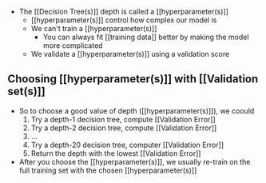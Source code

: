 - The [[Decision Tree(s)]] depth is called a [[hyperparameter(s)]]
	- [[hyperparameter(s)]] control how complex our model is
	- We can't train a [[hyperparameter(s)]]
		- You can always fit [[training data]] better by making the model more complicated
	- We validate a [[hyperparameter(s)]] using a validation score

## Choosing [[hyperparameter(s)]] with [[Validation set(s)]]
- So to choose a good value of depth ([[hyperparameter(s)]]), we coould
	1. Try a depth-1 decision tree, compute [[Validation Error]]
	2. Try a depth-2 decision tree, compute [[Validation Error]]
	3. ...
	4. Try a depth-20 decision tree, computer [[Validation Error]]
	5. Return the depth with the lowest [[Validation Error]]
- After you choose the [[hyperparameter(s)]], we usually re-train on the full training set with the chosen [[hyperparameter(s)]]